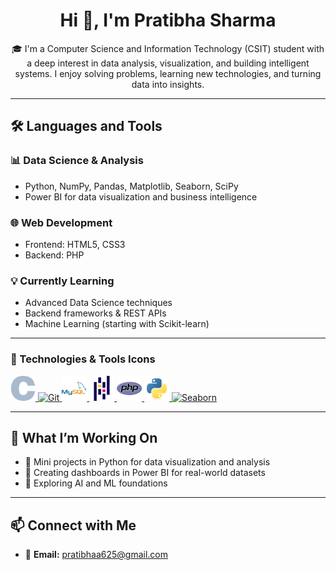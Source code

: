 

<h1 align="center">Hi 👋, I'm Pratibha Sharma</h1>

<p align="center">
  🎓 I'm a Computer Science and Information Technology (CSIT) student with a deep interest in data analysis, visualization, and building intelligent systems.  
  I enjoy solving problems, learning new technologies, and turning data into insights.
</p>

---

## 🛠️ Languages and Tools

### 📊 Data Science & Analysis
- Python, NumPy, Pandas, Matplotlib, Seaborn, SciPy  
- Power BI for data visualization and business intelligence

### 🌐 Web Development
- Frontend: HTML5, CSS3  
- Backend: PHP

### 💡 Currently Learning
- Advanced Data Science techniques
- Backend frameworks & REST APIs  
- Machine Learning (starting with Scikit-learn)

---

### 🔧 Technologies & Tools Icons

<p align="left">
  <a href="https://www.cprogramming.com/" target="_blank"> <img src="https://raw.githubusercontent.com/devicons/devicon/master/icons/c/c-original.svg" alt="C" width="40" height="40"/> </a>
  <a href="https://git-scm.com/" target="_blank"> <img src="https://www.vectorlogo.zone/logos/git-scm/git-scm-icon.svg" alt="Git" width="40" height="40"/> </a>
  <a href="https://www.mysql.com/" target="_blank"> <img src="https://raw.githubusercontent.com/devicons/devicon/master/icons/mysql/mysql-original-wordmark.svg" alt="MySQL" width="40" height="40"/> </a>
  <a href="https://pandas.pydata.org/" target="_blank"> <img src="https://raw.githubusercontent.com/devicons/devicon/2ae2a900d2f041da66e950e4d48052658d850630/icons/pandas/pandas-original.svg" alt="Pandas" width="40" height="40"/> </a>
  <a href="https://www.php.net" target="_blank"> <img src="https://raw.githubusercontent.com/devicons/devicon/master/icons/php/php-original.svg" alt="PHP" width="40" height="40"/> </a>
  <a href="https://www.python.org" target="_blank"> <img src="https://raw.githubusercontent.com/devicons/devicon/master/icons/python/python-original.svg" alt="Python" width="40" height="40"/> </a>
  <a href="https://seaborn.pydata.org/" target="_blank"> <img src="https://seaborn.pydata.org/_images/logo-mark-lightbg.svg" alt="Seaborn" width="40" height="40"/> </a>
</p>

---

## 📂 What I’m Working On

- 🔬 Mini projects in Python for data visualization and analysis  
- 💼 Creating dashboards in Power BI for real-world datasets  
- 🧠 Exploring AI and ML foundations  

---

## 📫 Connect with Me

- 📧 **Email:** [pratibhaa625@gmail.com](mailto:pratibhaa625@gmail.com)
